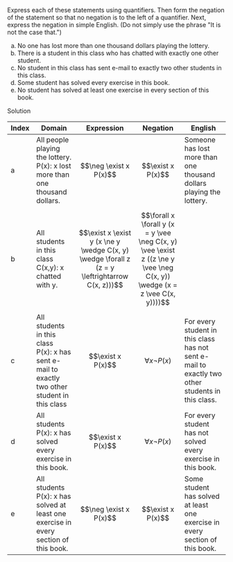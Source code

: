 Express each of these statements using quantifiers. Then form the negation of the statement so that no negation is to the left of a quantifier. Next, express the negation in simple English. (Do not simply use the phrase "It is not the case that.")

1. No one has lost more than one thousand dollars playing the lottery.
2. There is a student in this class who has chatted with exactly one other student.
3. No student in this class has sent e-mail to exactly two other students in this class.
4. Some student has solved every exercise in this book.
5. No student has solved at least one exercise in every section of this book.

Solution

|Index|Domain|Expression|Negation|English|
|--|--|--|--|--|
|a|All people playing the lottery.<br>P(x): x lost more than one thousand dollars.|$$\neg \exist x P(x)$$|$$\exist x P(x)$$|Someone has lost more than one thousand dollars playing the lottery.|
|b|All students in this class<br>C(x,y): x chatted with y.|$$\exist x \exist y (x \ne y \wedge C(x, y) \wedge \forall z (z = y \leftrightarrow C(x, z)))$$|$$\forall x \forall y (x = y \vee \neg C(x, y) \vee \exist z ((z \ne y \vee \neg C(x, y)) \wedge (x = z \vee C(x, y))))$$||
|c|All students in this class<br>P(x): x has sent e-mail to exactly two other student in this class|$$\exist x P(x)$$|$$\forall x \neg P(x)$$|For every student in this class has not sent e-mail to exactly two other students in this class.|
|d|All students <br>P(x): x has solved every exercise in this book.|$$\exist x P(x)$$|$$\forall x \neg P(x)$$|For every student has not solved every exercise in this book.|
|e|All students <br>P(x): x has solved at least one exercise in every section of this book.|$$\neg \exist x P(x)$$|$$\exist x P(x)$$|Some student has solved at least one exercise in every section of this book.|

<style type="text/css">
    ol { list-style-type: lower-alpha; }
</style>